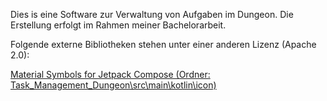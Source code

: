 Dies is eine Software zur Verwaltung von Aufgaben im Dungeon. 
Die Erstellung erfolgt im Rahmen meiner Bachelorarbeit.

Folgende externe Bibliotheken stehen unter einer anderen Lizenz (Apache 2.0):

[Material Symbols for Jetpack Compose (Ordner: Task_Management_Dungeon\src\main\kotlin\icon)](https://www.composables.com/icons)

